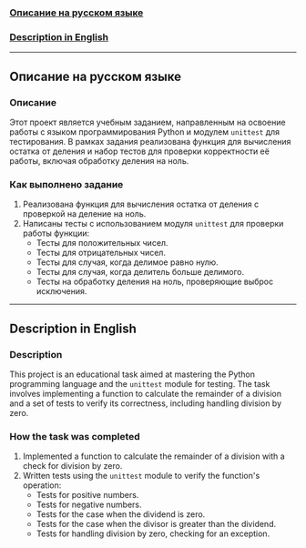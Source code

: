 ### [Описание на русском языке](#русский)

### [Description in English](#english)

---

## <a name="русский"></a>Описание на русском языке

### Описание

Этот проект является учебным заданием, направленным на освоение работы с языком программирования Python и модулем `unittest` для тестирования. В рамках задания реализована функция для вычисления остатка от деления и набор тестов для проверки корректности её работы, включая обработку деления на ноль.

### Как выполнено задание

1. Реализована функция для вычисления остатка от деления с проверкой на деление на ноль.
2. Написаны тесты с использованием модуля `unittest` для проверки работы функции:
    - Тесты для положительных чисел.
    - Тесты для отрицательных чисел.
    - Тесты для случая, когда делимое равно нулю.
    - Тесты для случая, когда делитель больше делимого.
    - Тесты на обработку деления на ноль, проверяющие выброс исключения.

---

## <a name="english"></a>Description in English

### Description

This project is an educational task aimed at mastering the Python programming language and the `unittest` module for testing. The task involves implementing a function to calculate the remainder of a division and a set of tests to verify its correctness, including handling division by zero.

### How the task was completed

1. Implemented a function to calculate the remainder of a division with a check for division by zero.
2. Written tests using the `unittest` module to verify the function's operation:
    - Tests for positive numbers.
    - Tests for negative numbers.
    - Tests for the case when the dividend is zero.
    - Tests for the case when the divisor is greater than the dividend.
    - Tests for handling division by zero, checking for an exception.
